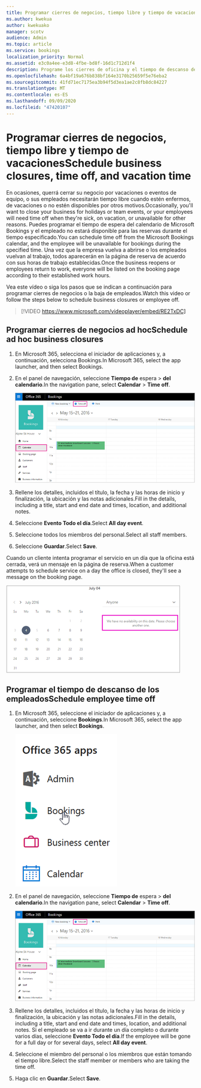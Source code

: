 ```yaml
---
title: Programar cierres de negocios, tiempo libre y tiempo de vacaciones
ms.author: kwekua
author: kwekuako
manager: scotv
audience: Admin
ms.topic: article
ms.service: bookings
localization_priority: Normal
ms.assetid: e3c0a4ee-e3d8-4fbe-bd8f-16d1c712d1f4
description: Programe los cierres de oficina y el tiempo de descanso de los empleados del calendario de Bookings para que los empleados se marquen como no disponibles para las reservas durante las horas especificadas.
ms.openlocfilehash: 6a4bf19a676b838bf164e3170b25659f5e76eba2
ms.sourcegitcommit: 41fd71ec7175ea3b94f5d3ea1ae2c8fb8dc84227
ms.translationtype: MT
ms.contentlocale: es-ES
ms.lasthandoff: 09/09/2020
ms.locfileid: "47420107"
---
```

# <a name="schedule-business-closures-time-off-and-vacation-time"></a><span data-ttu-id="d20a4-103">Programar cierres de negocios, tiempo libre y tiempo de vacaciones</span><span class="sxs-lookup"><span data-stu-id="d20a4-103">Schedule business closures, time off, and vacation time</span></span>

<span data-ttu-id="d20a4-104">En ocasiones, querrá cerrar su negocio por vacaciones o eventos de equipo, o sus empleados necesitarán tiempo libre cuando estén enfermos, de vacaciones o no estén disponibles por otros motivos.</span><span class="sxs-lookup"><span data-stu-id="d20a4-104">Occasionally, you'll want to close your business for holidays or team events, or your employees will need time off when they're sick, on vacation, or unavailable for other reasons.</span></span> <span data-ttu-id="d20a4-105">Puedes programar el tiempo de espera del calendario de Microsoft Bookings y el empleado no estará disponible para las reservas durante el tiempo especificado.</span><span class="sxs-lookup"><span data-stu-id="d20a4-105">You can schedule time off from the Microsoft Bookings calendar, and the employee will be unavailable for bookings during the specified time.</span></span> <span data-ttu-id="d20a4-106">Una vez que la empresa vuelva a abrirse o los empleados vuelvan al trabajo, todos aparecerán en la página de reserva de acuerdo con sus horas de trabajo establecidas.</span><span class="sxs-lookup"><span data-stu-id="d20a4-106">Once the business reopens or employees return to work, everyone will be listed on the booking page according to their established work hours.</span></span>

<span data-ttu-id="d20a4-107">Vea este vídeo o siga los pasos que se indican a continuación para programar cierres de negocios o la baja de empleados.</span><span class="sxs-lookup"><span data-stu-id="d20a4-107">Watch this video or follow the steps below to schedule business closures or employee off.</span></span>

> [!VIDEO https://www.microsoft.com/videoplayer/embed/RE2TxDC]

## <a name="schedule-ad-hoc-business-closures"></a><span data-ttu-id="d20a4-108">Programar cierres de negocios ad hoc</span><span class="sxs-lookup"><span data-stu-id="d20a4-108">Schedule ad hoc business closures</span></span>

1. <span data-ttu-id="d20a4-109">En Microsoft 365, selecciona el iniciador de aplicaciones y, a continuación, selecciona Bookings.</span><span class="sxs-lookup"><span data-stu-id="d20a4-109">In Microsoft 365, select the app launcher, and then select Bookings.</span></span>

1. <span data-ttu-id="d20a4-110">En el panel de navegación, seleccione **Tiempo de** espera \> **del calendario**.</span><span class="sxs-lookup"><span data-stu-id="d20a4-110">In the navigation pane, select **Calendar** \> **Time off**.</span></span>

   ![Imagen del botón Vista de calendario y tiempo de espera de Bookings](../media/bookings-calendar-timeoff.png)

1. <span data-ttu-id="d20a4-112">Rellene los detalles, incluidos el título, la fecha y las horas de inicio y finalización, la ubicación y las notas adicionales.</span><span class="sxs-lookup"><span data-stu-id="d20a4-112">Fill in the details, including a title, start and end date and times, location, and additional notes.</span></span>

1. <span data-ttu-id="d20a4-113">Seleccione **Evento Todo el día**.</span><span class="sxs-lookup"><span data-stu-id="d20a4-113">Select **All day event**.</span></span>

1. <span data-ttu-id="d20a4-114">Seleccione todos los miembros del personal.</span><span class="sxs-lookup"><span data-stu-id="d20a4-114">Select all staff members.</span></span>

1. <span data-ttu-id="d20a4-115">Seleccione **Guardar**.</span><span class="sxs-lookup"><span data-stu-id="d20a4-115">Select **Save**.</span></span>

<span data-ttu-id="d20a4-116">Cuando un cliente intenta programar el servicio en un día que la oficina está cerrada, verá un mensaje en la página de reserva.</span><span class="sxs-lookup"><span data-stu-id="d20a4-116">When a customer attempts to schedule service on a day the office is closed, they'll see a message on the booking page.</span></span>

   ![Imagen del mensaje de ejemplo que el cliente ve al intentar reservar durante el tiempo libre](../media/bookings-timeoff-message.png)

## <a name="schedule-employee-time-off"></a><span data-ttu-id="d20a4-118">Programar el tiempo de descanso de los empleados</span><span class="sxs-lookup"><span data-stu-id="d20a4-118">Schedule employee time off</span></span>

1. <span data-ttu-id="d20a4-119">En Microsoft 365, seleccione el iniciador de aplicaciones y, a continuación, seleccione **Bookings**.</span><span class="sxs-lookup"><span data-stu-id="d20a4-119">In Microsoft 365, select the app launcher, and then select **Bookings**.</span></span>

   ![Imagen del iniciador de aplicaciones](../media/bookings-applauncher.png)

1. <span data-ttu-id="d20a4-121">En el panel de navegación, seleccione **Tiempo de** espera \> **del calendario**.</span><span class="sxs-lookup"><span data-stu-id="d20a4-121">In the navigation pane, select **Calendar** \> **Time off**.</span></span>

   ![Imagen del botón Vista de calendario y tiempo de espera de Bookings](../media/bookings-calendar-timeoff.png)

1. <span data-ttu-id="d20a4-123">Rellene los detalles, incluidos el título, la fecha y las horas de inicio y finalización, la ubicación y las notas adicionales.</span><span class="sxs-lookup"><span data-stu-id="d20a4-123">Fill in the details, including a title, start and end date and times, location, and additional notes.</span></span> <span data-ttu-id="d20a4-124">Si el empleado se va a ir durante un día completo o durante varios días, seleccione **Evento Todo el día**.</span><span class="sxs-lookup"><span data-stu-id="d20a4-124">If the employee will be gone for a full day or for several days, select **All day event**.</span></span>

1. <span data-ttu-id="d20a4-125">Seleccione el miembro del personal o los miembros que están tomando el tiempo libre.</span><span class="sxs-lookup"><span data-stu-id="d20a4-125">Select the staff member or members who are taking the time off.</span></span>

1. <span data-ttu-id="d20a4-126">Haga clic en **Guardar**.</span><span class="sxs-lookup"><span data-stu-id="d20a4-126">Select **Save**.</span></span>
